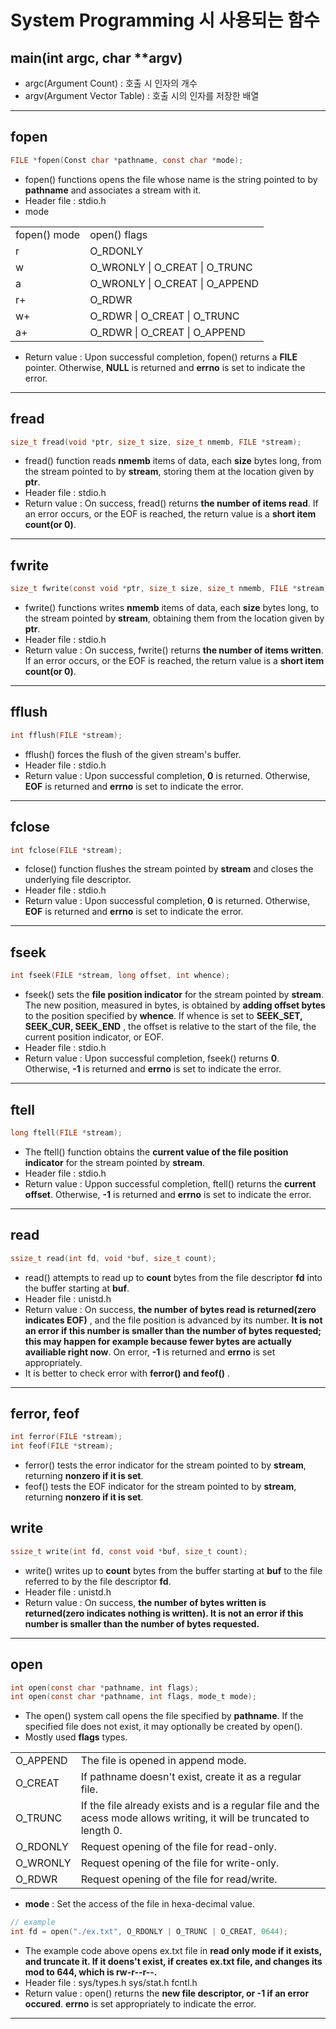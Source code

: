 System Programming 시 사용되는 함수
======

<h2>main(int argc, char **argv)</h2>

* argc(Argument Count) : 호출 시 인자의 개수
* argv(Argument Vector Table) : 호출 시의 인자를 저장한 배열
<hr/>

<h2>fopen</h2>

```C
FILE *fopen(Const char *pathname, const char *mode);
```
* fopen() functions opens the file whose name is the string pointed to by __pathname__ and associates a stream with it.
* Header file : stdio.h
* mode
<table>
    <tr>
        <td>fopen() mode</td>
        <td>open() flags</td>
    </tr>
    <tr>
        <td>r</td>
        <td>O_RDONLY</td>
    </tr>
    <tr>
        <td>w</td>
        <td>O_WRONLY | O_CREAT | O_TRUNC</td>
    </tr>
    <tr>
        <td>a</td>
        <td>O_WRONLY | O_CREAT | O_APPEND</td>
    </tr>
    <tr>
        <td>r+</td>
        <td>O_RDWR</td>
    </tr>
    <tr>
        <td>w+</td>
        <td>O_RDWR | O_CREAT | O_TRUNC</td>
    </tr>
    <tr>
        <td>a+</td>
        <td>O_RDWR | O_CREAT | O_APPEND</td>
    </tr>
</table>

* Return value : Upon successful completion, fopen() returns a __FILE__ pointer. Otherwise, __NULL__ is returned and __errno__ is set to indicate the error.
<hr/>

<h2>fread</h2>

```c
size_t fread(void *ptr, size_t size, size_t nmemb, FILE *stream);
```

* fread() function reads __nmemb__ items of data, each __size__ bytes long, from the stream pointed to by __stream__, storing them at the location given by __ptr__.
* Header file : stdio.h
* Return value : On success, fread() returns __the number of items read__. If an error occurs, or the EOF is reached, the return value is a __short item count(or 0)__.
<hr/>

<h2>fwrite</h2>

```c
size_t fwrite(const void *ptr, size_t size, size_t nmemb, FILE *stream);
```

* fwrite() functions writes __nmemb__ items of data, each __size__ bytes long, to the stream pointed by __stream__, obtaining them from the location given by __ptr__.
* Header file : stdio.h
* Return value : On success, fwrite() returns __the number of items written__. If an error occurs, or the EOF is reached, the return value is a __short item count(or 0)__.
<hr/>

<h2>fflush</h2>

```c
int fflush(FILE *stream);
```

* fflush() forces the flush of the given stream's buffer.
* Header file : stdio.h
* Return value : Upon successful completion, __0__ is returned. Otherwise, __EOF__ is returned and __errno__ is set to indicate the error.
<hr/>

<h2>fclose</h2>

```c
int fclose(FILE *stream);
```

* fclose() function flushes the stream pointed by __stream__ and closes the underlying file descriptor.
* Header file : stdio.h
* Return value : Upon successful completion, __0__ is returned. Otherwise, __EOF__ is returned and __errno__ is set to indicate the error.
<hr/>

<h2>fseek</h2>

```C
int fseek(FILE *stream, long offset, int whence);
```

* fseek() sets the __file position indicator__ for the stream pointed by __stream__. The new position, measured in bytes, is obtained by __adding offset bytes__ to the position specified by __whence__. If whence is set to __SEEK_SET, SEEK_CUR, SEEK_END__ , the offset is relative to the start of the file, the current position indicator, or EOF.
* Header file : stdio.h
* Return value : Upon successful completion, fseek() returns __0__. Otherwise, __-1__ is returned and __errno__ is set to indicate the error.
<hr/>

<h2>ftell</h2>

```C
long ftell(FILE *stream);
```

* The ftell() function obtains the __current value of the file position indicator__ for the stream pointed by __stream__.
* Header file : stdio.h
* Return value : Uppon successful completion, ftell() returns the __current offset__. Otherwise, __-1__ is returned and __errno__ is set to indicate the error.
<hr/>

<h2>read</h2>

```C
ssize_t read(int fd, void *buf, size_t count);
```

* read() attempts to read up to __count__ bytes from the file descriptor __fd__ into the buffer starting at __buf__.
* Header file : unistd.h
* Return value : On success, __the number of bytes read is returned(zero indicates EOF)__ , and the file position is advanced by its number. __It is not an error if this number is smaller than the number of bytes requested; this may happen for example because fewer bytes are  actually availiable right now__. On error, __-1__ is returned and __errno__ is set appropriately.
* It is better to check error with __ferror() and feof()__ .
<hr/>

<h2>ferror, feof</h2>

```C
int ferror(FILE *stream);
int feof(FILE *stream);
```

* ferror() tests the error indicator for the stream pointed to by __stream__, returning __nonzero if it is set__.
* feof() tests the EOF indicator for the stream pointed to by __stream__, returning __nonzero if it is set__.

<h2>write</h2>

```C
ssize_t write(int fd, const void *buf, size_t count);
```

* write() writes up to __count__ bytes from the buffer starting at __buf__ to the file referred to by the file descriptor __fd__.
* Header file : unistd.h
* Return value : On success, __the number of bytes written is returned(zero indicates nothing is written). It is not an error if this number is smaller than the number of bytes requested.__
<hr/>

<h2>open</h2>

```C
int open(const char *pathname, int flags);
int open(const char *pathname, int flags, mode_t mode);
```

* The open() system call opens the file specified by __pathname__. If the specified file does not exist, it may optionally be created by open().
* Mostly used __flags__ types.
<table>
    <tr>
        <td>O_APPEND</td>
        <td>The file is opened in append mode.</td>
    </tr>
    <tr>
        <td>O_CREAT</td>
        <td>If pathname doesn't exist, create it as a regular file.</td>
    </tr>
    <tr>
        <td>O_TRUNC</td>
        <td>If the file already exists and is a regular file and the acess mode allows writing, it will be truncated to length 0.</td>
    </tr>
    <tr>
        <td>O_RDONLY</td>
        <td>Request opening of the file for read-only.</td>
    </tr>
    <tr>
        <td>O_WRONLY</td>
        <td>Request opening of the file for write-only.</td>
    </tr>
    <tr>
        <td>O_RDWR</td>
        <td>Request opening of the file for read/write.</td>
    </tr>
</table>

* __mode__ : Set the access of the file in hexa-decimal value.
```C
// example
int fd = open("./ex.txt", O_RDONLY | O_TRUNC | O_CREAT, 0644);
```
  * The example code above opens ex.txt file in __read only mode if it exists, and truncate it. If it doens't exist, if creates ex.txt file, and changes its mod to 644, which is rw-r--r--.__
* Header file : sys/types.h sys/stat.h fcntl.h
* Return value : open() returns the __new file descriptor, or -1 if an error occured__. __errno__ is set appropriately to indicate the error.
<hr/>
